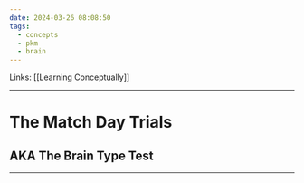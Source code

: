 ```yaml
---
date: 2024-03-26 08:08:50
tags:
  - concepts
  - pkm
  - brain
---
```

Links: [[Learning Conceptually]]

---
# The Match Day Trials 
## AKA The Brain Type Test


---
